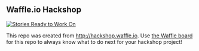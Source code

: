 ## Waffle.io Hackshop

[![Stories Ready to Work On](https://badge.waffle.io/robinsta/NC_Hackshop_Vets.svg?label=ready&title=Cards%20Ready%20To%20Work%20On)](https://waffle.io/robinsta/NC_Hackshop_Vets)

This repo was created from http://hackshop.waffle.io. Use [the Waffle board](https://waffle.io/robinsta/NC_Hackshop_Vets) for this repo to always know what to do next for your hackshop project!